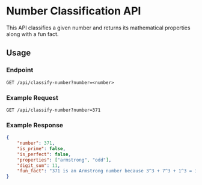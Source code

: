 # Number Classification API

This API classifies a given number and returns its mathematical properties along with a fun fact.

## Usage

### Endpoint
`GET /api/classify-number?number=<number>`

### Example Request
`GET /api/classify-number?number=371`

### Example Response
```json
{
    "number": 371,
    "is_prime": false,
    "is_perfect": false,
    "properties": ["armstrong", "odd"],
    "digit_sum": 11,
    "fun_fact": "371 is an Armstrong number because 3^3 + 7^3 + 1^3 = 371"
}